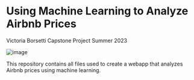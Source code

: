 # Using Machine Learning to Analyze Airbnb Prices
Victoria Borsetti
Capstone Project Summer 2023

![image](https://github.com/vicotriangle/victoria_data606/assets/135077759/acff7126-38cb-4d52-b7af-68f4a96e62e7)

This repository contains all files used to create a webapp that analyzes Airbnb prices using machine learning.
